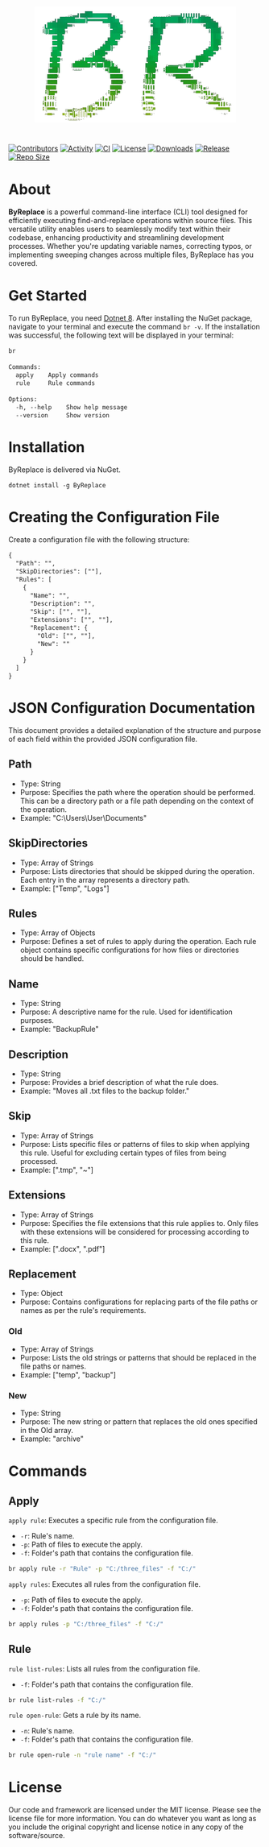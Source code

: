 <div align="center">
  <img src="./assets/br-logo-ascii.png?raw=true" alt="ByReplace Logo">
</div>

#

[![Contributors](https://img.shields.io/github/contributors/Daniel-iel/ByReplace)](https://www.nuget.org/packages/ByReplace/)
[![Activity](https://img.shields.io/github/commit-activity/m/Daniel-iel/ByReplace)](https://www.nuget.org/packages/ByReplace/)
[![CI](https://github.com/Daniel-iel/ByReplace/actions/workflows/ci.yml/badge.svg)](https://github.com/Daniel-iel/ByReplace/actions/workflows/ci.yml/badge.svg/)
[![License](https://img.shields.io/badge/license-MIT-blue.svg)](LICENSE.md)
[![Downloads](https://img.shields.io/nuget/dt/ByReplace)](https://www.nuget.org/packages/ByReplace/)
[![Release](https://img.shields.io/nuget/v/ByReplace)](https://www.nuget.org/packages/ByReplace/)
[![Repo Size](https://img.shields.io/github/repo-size/Daniel-iel/ByReplace)](https://www.nuget.org/packages/ByReplace/)

# About

**ByReplace** is a powerful command-line interface (CLI) tool designed for efficiently executing find-and-replace operations within source files. This versatile utility enables users to seamlessly modify text within their codebase, enhancing productivity and streamlining development processes. Whether you're updating variable names, correcting typos, or implementing sweeping changes across multiple files, ByReplace has you covered.

# Get Started

To run ByReplace, you need [Dotnet 8](https://dotnet.microsoft.com/en-us/download). After installing the NuGet package, navigate to your terminal and execute the command `br -v`. If the installation was successful, the following text will be displayed in your terminal:

```shell
br

Commands:
  apply    Apply commands
  rule     Rule commands

Options:
  -h, --help    Show help message
  --version     Show version
```

# Installation

ByReplace is delivered via NuGet.

```shell
dotnet install -g ByReplace
```

# Creating the Configuration File

Create a configuration file with the following structure:

```shell
{
  "Path": "",
  "SkipDirectories": [""],
  "Rules": [
    {
      "Name": "",
      "Description": "",
      "Skip": ["", ""],
      "Extensions": ["", ""],
      "Replacement": {
        "Old": ["", ""],
        "New": ""
      }
    }
  ]
}
```

# JSON Configuration Documentation

This document provides a detailed explanation of the structure and purpose of each field within the provided JSON configuration file.

## Path
- Type: String
- Purpose: Specifies the path where the operation should be performed. This can be a directory path or a file path depending on the context of the operation.
- Example: "C:\Users\User\Documents"

## SkipDirectories
- Type: Array of Strings
- Purpose: Lists directories that should be skipped during the operation. Each entry in the array represents a directory path.
- Example: ["Temp", "Logs"]

## Rules
- Type: Array of Objects
- Purpose: Defines a set of rules to apply during the operation. Each rule object contains specific configurations for how files or directories should be handled.

## Name
- Type: String
- Purpose: A descriptive name for the rule. Used for identification purposes.
- Example: "BackupRule"

## Description
- Type: String
- Purpose: Provides a brief description of what the rule does.
- Example: "Moves all .txt files to the backup folder."

## Skip
- Type: Array of Strings
- Purpose: Lists specific files or patterns of files to skip when applying this rule. Useful for excluding certain types of files from being processed.
- Example: [".tmp", "~"]

## Extensions
- Type: Array of Strings
- Purpose: Specifies the file extensions that this rule applies to. Only files with these extensions will be considered for processing according to this rule.
- Example: [".docx", ".pdf"]

## Replacement
- Type: Object
- Purpose: Contains configurations for replacing parts of the file paths or names as per the rule's requirements.

### Old
- Type: Array of Strings
- Purpose: Lists the old strings or patterns that should be replaced in the file paths or names.
- Example: ["temp", "backup"]

### New
- Type: String
- Purpose: The new string or pattern that replaces the old ones specified in the Old array.
- Example: "archive"

# Commands

## Apply

`apply rule`: Executes a specific rule from the configuration file.

- `-r`: Rule's name.
- `-p`: Path of files to execute the apply.
- `-f`: Folder's path that contains the configuration file.

```bash
br apply rule -r "Rule" -p "C:/three_files" -f "C:/"
```

`apply rules`: Executes all rules from the configuration file.
- `-p`: Path of files to execute the apply.
- `-f`: Folder's path that contains the configuration file.

```bash
br apply rules -p "C:/three_files" -f "C:/"
```

## Rule

`rule list-rules`: Lists all rules from the configuration file.

- `-f`: Folder's path that contains the configuration file.

```bash
br rule list-rules -f "C:/"
```

`rule open-rule`: Gets a rule by its name.

- `-n`: Rule's name.
- `-f`: Folder's path that contains the configuration file.

```bash
br rule open-rule -n "rule name" -f "C:/"
```

# License

Our code and framework are licensed under the MIT license. Please see the license file for more information. You can do whatever you want as long as you include the original copyright and license notice in any copy of the software/source.